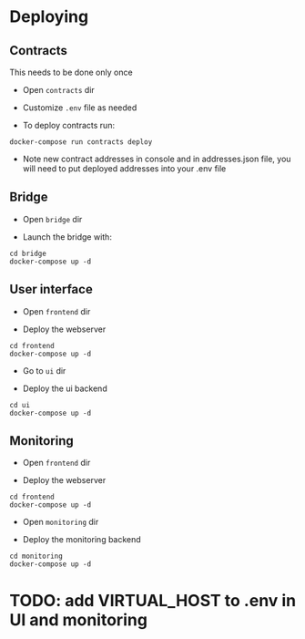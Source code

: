 # Deploying

## Contracts

This needs to be done only once

- Open `contracts` dir

- Customize `.env` file as needed

- To deploy contracts run:

```
docker-compose run contracts deploy
```

- Note new contract addresses in console and in addresses.json file, you will
  need to put deployed addresses into your .env file

## Bridge

- Open `bridge` dir

- Launch the bridge with:

```
cd bridge
docker-compose up -d
```

## User interface

- Open `frontend` dir

- Deploy the webserver

```
cd frontend
docker-compose up -d
``` 

- Go to `ui` dir

- Deploy the ui backend

```
cd ui
docker-compose up -d
```

## Monitoring

- Open `frontend` dir

- Deploy the webserver

```
cd frontend
docker-compose up -d
``` 

- Open `monitoring` dir

- Deploy the monitoring backend

```
cd monitoring
docker-compose up -d
```


# TODO: add VIRTUAL_HOST to .env in UI and monitoring